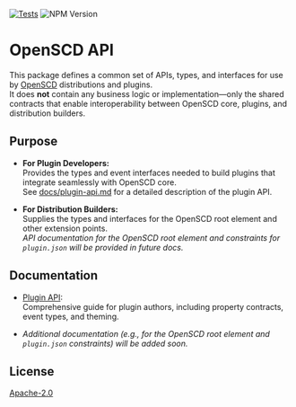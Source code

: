 [![Tests](https://github.com/OMICRONEnergyOSS/oscd-api/actions/workflows/test.yml/badge.svg)](https://github.com/OMICRONEnergyOSS/oscd-api/actions/workflows/test.yml) ![NPM Version](https://img.shields.io/npm/v/@omicronenergy/oscd-api)

# OpenSCD API

This package defines a common set of APIs, types, and interfaces for use by [OpenSCD](https://openscd.org) distributions and plugins.  
It does **not** contain any business logic or implementation—only the shared contracts that enable interoperability between OpenSCD core, plugins, and distribution builders.

## Purpose

- **For Plugin Developers:**  
  Provides the types and event interfaces needed to build plugins that integrate seamlessly with OpenSCD core.  
  See [docs/plugin-api.md](docs/plugin-api.md) for a detailed description of the plugin API.

- **For Distribution Builders:**  
  Supplies the types and interfaces for the OpenSCD root element and other extension points.  
  _API documentation for the OpenSCD root element and constraints for `plugin.json` will be provided in future docs._

## Documentation

- [Plugin API](docs/plugin-api.md):  
  Comprehensive guide for plugin authors, including property contracts, event types, and theming.

- _Additional documentation (e.g., for the OpenSCD root element and `plugin.json` constraints) will be added soon._

## License

[Apache-2.0](LICENSE)

